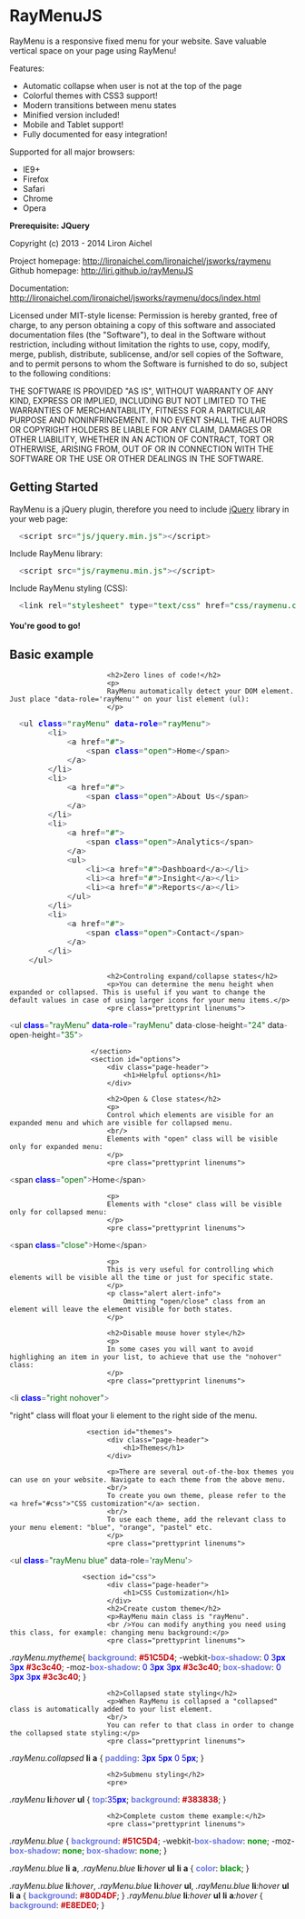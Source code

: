 # RayMenuJS
RayMenu is a responsive fixed menu for your website. 
Save valuable vertical space on your page using RayMenu!

Features:
- Automatic collapse when user is not at the top of the page
- Colorful themes with CSS3 support!
- Modern transitions between menu states
- Minified version included!
- Mobile and Tablet support!
- Fully documented for easy integration!

Supported for all major browsers:
 * IE9+
 * Firefox
 * Safari
 * Chrome
 * Opera
 
**Prerequisite: JQuery**

Copyright (c) 2013 - 2014 Liron Aichel <br/>

Project homepage: http://lironaichel.com/lironaichel/jsworks/raymenu <br/>
Github homepage: http://liri.github.io/rayMenuJS <br/>

Documentation: http://lironaichel.com/lironaichel/jsworks/raymenu/docs/index.html <br/>

Licensed under MIT-style license:
 Permission is hereby granted, free of charge, to any person obtaining a copy
 of this software and associated documentation files (the "Software"), to deal
 in the Software without restriction, including without limitation the rights
 to use, copy, modify, merge, publish, distribute, sublicense, and/or sell
 copies of the Software, and to permit persons to whom the Software is
 furnished to do so, subject to the following conditions:
 
 THE SOFTWARE IS PROVIDED "AS IS", WITHOUT WARRANTY OF ANY KIND, EXPRESS OR
 IMPLIED, INCLUDING BUT NOT LIMITED TO THE WARRANTIES OF MERCHANTABILITY,
 FITNESS FOR A PARTICULAR PURPOSE AND NONINFRINGEMENT. IN NO EVENT SHALL THE
 AUTHORS OR COPYRIGHT HOLDERS BE LIABLE FOR ANY CLAIM, DAMAGES OR OTHER
 LIABILITY, WHETHER IN AN ACTION OF CONTRACT, TORT OR OTHERWISE, ARISING FROM,
 OUT OF OR IN CONNECTION WITH THE SOFTWARE OR THE USE OR OTHER DEALINGS IN THE
 SOFTWARE.
 
 <div class="span8">
                    	<section id="started"> 
                            <div class="page-header">
                                <h1>Getting Started</h1>
                            </div>
                            <p>
                            RayMenu is a jQuery plugin, therefore you need to include <a href="http://jquery.com/" target="_blank">jQuery</a> library in your web page:
                            </p>
<pre class="prettyprint linenums">
  <span style="color:#687687">&lt;</span>script src<span style="color:#687687">=</span><span style="color:#036a07">"js/jquery.min.js"</span><span style="color:#687687">></span><span style="color:#687687">&lt;</span>/script<span style="color:#687687">></span>
</pre>
                            <p>
                            Include RayMenu library:
                            </p>
<pre class="prettyprint linenums">
  <span style="color:#687687">&lt;</span>script src<span style="color:#687687">=</span><span style="color:#036a07">"js/raymenu.min.js"</span><span style="color:#687687">></span><span style="color:#687687">&lt;</span>/script<span style="color:#687687">></span>
</pre>
							<p>
                            Include RayMenu styling (CSS):
                            </p>
<pre class="prettyprint linenums">
  <span style="color:#687687">&lt;</span>link rel<span style="color:#687687">=</span><span style="color:#036a07">"stylesheet"</span> type<span style="color:#687687">=</span><span style="color:#036a07">"text/css"</span> href<span style="color:#687687">=</span><span style="color:#036a07">"css/raymenu.css"</span> /<span style="color:#687687">></span>
</pre>
							<h4>You're good to go!</h4>
						</section>
                        <section id="basic"> 
                            <div class="page-header">
                                <h1>Basic example</h1>
                            </div>
                                           
                            <h2>Zero lines of code!</h2>
                            <p>
                            RayMenu automatically detect your DOM element. Just place "data-role='rayMenu'" on your list element (ul):
                            </p>
<pre class="prettyprint linenums">
  <span style="color:#687687">&lt;</span>ul <span style="color:#00f;font-weight:700">class</span><span style="color:#687687">=</span><span style="color:#036a07">"rayMenu"</span> <span style="color:#00f;font-weight:700">data-role</span><span style="color:#687687">=</span><span style="color:#036a07">"rayMenu"</span><span style="color:#687687">></span>
        <span style="color:#687687">&lt;</span>li<span style="color:#687687">></span>
            <span style="color:#687687">&lt;</span>a href<span style="color:#687687">=</span><span style="color:#036a07">"#"</span><span style="color:#687687">></span>
                <span style="color:#687687">&lt;</span>span <span style="color:#00f;font-weight:700">class</span><span style="color:#687687">=</span><span style="color:#036a07">"open"</span><span style="color:#687687">></span>Home<span style="color:#687687">&lt;</span>/span<span style="color:#687687">></span>
            <span style="color:#687687">&lt;</span>/a<span style="color:#687687">></span>
        <span style="color:#687687">&lt;</span>/li<span style="color:#687687">></span>
        <span style="color:#687687">&lt;</span>li<span style="color:#687687">></span>
            <span style="color:#687687">&lt;</span>a href<span style="color:#687687">=</span><span style="color:#036a07">"#"</span><span style="color:#687687">></span>
                <span style="color:#687687">&lt;</span>span <span style="color:#00f;font-weight:700">class</span><span style="color:#687687">=</span><span style="color:#036a07">"open"</span><span style="color:#687687">></span>About Us<span style="color:#687687">&lt;</span>/span<span style="color:#687687">></span>
            <span style="color:#687687">&lt;</span>/a<span style="color:#687687">></span>
        <span style="color:#687687">&lt;</span>/li<span style="color:#687687">></span>
        <span style="color:#687687">&lt;</span>li<span style="color:#687687">></span>
            <span style="color:#687687">&lt;</span>a href<span style="color:#687687">=</span><span style="color:#036a07">"#"</span><span style="color:#687687">></span>
                <span style="color:#687687">&lt;</span>span <span style="color:#00f;font-weight:700">class</span><span style="color:#687687">=</span><span style="color:#036a07">"open"</span><span style="color:#687687">></span>Analytics<span style="color:#687687">&lt;</span>/span<span style="color:#687687">></span>
            <span style="color:#687687">&lt;</span>/a<span style="color:#687687">></span>
            <span style="color:#687687">&lt;</span>ul<span style="color:#687687">></span>
                <span style="color:#687687">&lt;</span>li<span style="color:#687687">></span><span style="color:#687687">&lt;</span>a href<span style="color:#687687">=</span><span style="color:#036a07">"#"</span><span style="color:#687687">></span>Dashboard<span style="color:#687687">&lt;</span>/a<span style="color:#687687">></span><span style="color:#687687">&lt;</span>/li<span style="color:#687687">></span>
                <span style="color:#687687">&lt;</span>li<span style="color:#687687">></span><span style="color:#687687">&lt;</span>a href<span style="color:#687687">=</span><span style="color:#036a07">"#"</span><span style="color:#687687">></span>Insight<span style="color:#687687">&lt;</span>/a<span style="color:#687687">></span><span style="color:#687687">&lt;</span>/li<span style="color:#687687">></span>
                <span style="color:#687687">&lt;</span>li<span style="color:#687687">></span><span style="color:#687687">&lt;</span>a href<span style="color:#687687">=</span><span style="color:#036a07">"#"</span><span style="color:#687687">></span>Reports<span style="color:#687687">&lt;</span>/a<span style="color:#687687">></span><span style="color:#687687">&lt;</span>/li<span style="color:#687687">></span>
            <span style="color:#687687">&lt;</span>/ul<span style="color:#687687">></span>
        <span style="color:#687687">&lt;</span>/li<span style="color:#687687">></span>
        <span style="color:#687687">&lt;</span>li<span style="color:#687687">></span>
            <span style="color:#687687">&lt;</span>a href<span style="color:#687687">=</span><span style="color:#036a07">"#"</span><span style="color:#687687">></span>
                <span style="color:#687687">&lt;</span>span <span style="color:#00f;font-weight:700">class</span><span style="color:#687687">=</span><span style="color:#036a07">"open"</span><span style="color:#687687">></span>Contact<span style="color:#687687">&lt;</span>/span<span style="color:#687687">></span>
            <span style="color:#687687">&lt;</span>/a<span style="color:#687687">></span>
        <span style="color:#687687">&lt;</span>/li<span style="color:#687687">></span>
    <span style="color:#687687">&lt;</span>/ul<span style="color:#687687">></span>
</pre>

                            <h2>Controling expand/collapse states</h2>
                            <p>You can determine the menu height when expanded or collapsed. This is useful if you want to change the default values in case of using larger icons for your menu items.</p>
                            <pre class="prettyprint linenums">
<span style="color:#687687">&lt;</span>ul <span style="color:#00f;font-weight:700">class</span><span style="color:#687687">=</span><span style="color:#036a07">"rayMenu"</span> <span style="color:#00f;font-weight:700">data-role</span><span style="color:#687687">=</span><span style="color:#036a07">"rayMenu"</span> data<span style="color:#687687">-</span>close<span style="color:#687687">-</span>height<span style="color:#687687">=</span><span style="color:#036a07">"24"</span> data<span style="color:#687687">-</span>open<span style="color:#687687">-</span>height<span style="color:#687687">=</span><span style="color:#036a07">"35"</span><span style="color:#687687">></span></pre>


                        </section>
                        <section id="options">
                            <div class="page-header">
                                <h1>Helpful options</h1>
                            </div>

                         	<h2>Open & Close states</h2>
                            <p>
                            Control which elements are visible for an expanded menu and which are visible for collapsed menu.
                            <br/>
                            Elements with "open" class will be visible only for expanded menu:
                            </p>
                            <pre class="prettyprint linenums">
<span style="color:#687687">&lt;</span>span <span style="color:#00f;font-weight:700">class</span><span style="color:#687687">=</span><span style="color:#036a07">"open"</span><span style="color:#687687">></span>Home<span style="color:#687687">&lt;</span>/span<span style="color:#687687">></span>                            </pre>
	
							<p>
                            Elements with "close" class will be visible only for collapsed menu:
                            </p>
                            <pre class="prettyprint linenums">
<span style="color:#687687">&lt;</span>span <span style="color:#00f;font-weight:700">class</span><span style="color:#687687">=</span><span style="color:#036a07">"close"</span><span style="color:#687687">></span>Home<span style="color:#687687">&lt;</span>/span<span style="color:#687687">></span>                            </pre>

							<p>
                            This is very useful for controlling which elements will be visible all the time or just for specific state. 
                            </p>
                            <p class="alert alert-info">
                            	Omitting "open/close" class from an element will leave the element visible for both states.
                            </p>

                            <h2>Disable mouse hover style</h2>
                            <p>
                            In some cases you will want to avoid highlighing an item in your list, to achieve that use the "nohover" class:
                            </p>
                            <pre class="prettyprint linenums">
<span style="color:#687687">&lt;</span>li <span style="color:#00f;font-weight:700">class</span><span style="color:#687687">=</span><span style="color:#036a07">"right nohover"</span><span style="color:#687687">></span></pre>
							<p class="alert alert-info">
                            	"right" class will float your li element to the right side of the menu.
                            </p>
                        </section>

                       <section id="themes">
                            <div class="page-header">
                                <h1>Themes</h1>
                            </div>
                            
                            <p>There are several out-of-the-box themes you can use on your website. Navigate to each theme from the above menu.
                            <br/>
                            To create you own theme, please refer to the <a href="#css">"CSS customization"</a> section.
                            <br/>
                            To use each theme, add the relevant class to your menu element: "blue", "orange", "pastel" etc.
                            </p>
                            <pre class="prettyprint linenums">
<span style="color:#687687">&lt;</span>ul <span style="color:#00f;font-weight:700">class</span><span style="color:#687687">=</span><span style="color:#036a07">"rayMenu blue"</span> data<span style="color:#687687">-</span>role<span style="color:#687687">=</span><span style="color:#036a07">'rayMenu'</span><span style="color:#687687">></span></pre>
                       </section>

                      <section id="css">
                            <div class="page-header">
                                <h1>CSS Customization</h1>
                            </div>                           
                            <h2>Create custom theme</h2>
                            <p>RayMenu main class is "rayMenu".
                            <br />You can modify anything you need using this class, for example: changing menu background:</p>
                            <pre class="prettyprint linenums">
<span style="font-style:italic">.rayMenu</span><span style="font-style:italic">.mytheme</span>{
    <span style="color:#6d79de;font-weight:700">background</span>: <span style="color:#c5060b;font-weight:700">#51C5D4</span>;
    -webkit-<span style="color:#6d79de;font-weight:700">box-shadow</span>: <span style="color:#0000cd">0</span> <span style="color:#0000cd">3<span style="color:#00f;font-weight:700">px</span></span> <span style="color:#0000cd">3<span style="color:#00f;font-weight:700">px</span></span> <span style="color:#c5060b;font-weight:700">#3c3c40</span>;
    -moz-<span style="color:#6d79de;font-weight:700">box-shadow</span>: <span style="color:#0000cd">0</span> <span style="color:#0000cd">3<span style="color:#00f;font-weight:700">px</span></span> <span style="color:#0000cd">3<span style="color:#00f;font-weight:700">px</span></span> <span style="color:#c5060b;font-weight:700">#3c3c40</span>;
    <span style="color:#6d79de;font-weight:700">box-shadow</span>: <span style="color:#0000cd">0</span> <span style="color:#0000cd">3<span style="color:#00f;font-weight:700">px</span></span> <span style="color:#0000cd">3<span style="color:#00f;font-weight:700">px</span></span> <span style="color:#c5060b;font-weight:700">#3c3c40</span>;
}                            </pre>

							<h2>Collapsed state styling</h2>
							<p>When RayMenu is collapsed a "collapsed" class is automatically added to your list element.
							<br/>
							You can refer to that class in order to change the collapsed state styling:</p>
							<pre class="prettyprint linenums">
<span style="font-style:italic">.rayMenu</span><span style="font-style:italic">.collapsed</span> <span style="font-weight:700">li</span> <span style="font-weight:700">a</span> {
    <span style="color:#6d79de;font-weight:700">padding</span>: <span style="color:#0000cd">3<span style="color:#00f;font-weight:700">px</span></span> <span style="color:#0000cd">5<span style="color:#00f;font-weight:700">px</span></span> <span style="color:#0000cd">0</span> <span style="color:#0000cd">5<span style="color:#00f;font-weight:700">px</span></span>;
}							</pre>

							<h2>Submenu styling</h2>
							<pre>
<span style="font-style:italic">.rayMenu</span> <span style="font-weight:700">li</span><span style="font-style:italic">:hover</span> <span style="font-weight:700">ul</span> {
    <span style="color:#6d79de;font-weight:700">top</span>:<span style="color:#0000cd">35<span style="color:#00f;font-weight:700">px</span></span>;
    <span style="color:#6d79de;font-weight:700">background</span>: <span style="color:#c5060b;font-weight:700">#383838</span>;
}							</pre>

                            <h2>Complete custom theme example:</h2>
                            <pre class="prettyprint linenums">
<span style="font-style:italic">.rayMenu</span><span style="font-style:italic">.blue</span> {
     <span style="color:#6d79de;font-weight:700">background</span>: <span style="color:#c5060b;font-weight:700">#51C5D4</span>;
    -webkit-<span style="color:#6d79de;font-weight:700">box-shadow</span>: <span style="color:#06960e;font-weight:700">none</span>;
    -moz-<span style="color:#6d79de;font-weight:700">box-shadow</span>: <span style="color:#06960e;font-weight:700">none</span>;
    <span style="color:#6d79de;font-weight:700">box-shadow</span>: <span style="color:#06960e;font-weight:700">none</span>;
}

<span style="font-style:italic">.rayMenu</span><span style="font-style:italic">.blue</span> <span style="font-weight:700">li</span> <span style="font-weight:700">a</span>,
<span style="font-style:italic">.rayMenu</span><span style="font-style:italic">.blue</span> <span style="font-weight:700">li</span><span style="font-style:italic">:hover</span> <span style="font-weight:700">ul</span> <span style="font-weight:700">li</span> <span style="font-weight:700">a</span> {
    <span style="color:#6d79de;font-weight:700">color</span>: <span style="color:#06960e;font-weight:700">black</span>;
}

<span style="font-style:italic">.rayMenu</span><span style="font-style:italic">.blue</span> <span style="font-weight:700">li</span><span style="font-style:italic">:hover</span>,
<span style="font-style:italic">.rayMenu</span><span style="font-style:italic">.blue</span> <span style="font-weight:700">li</span><span style="font-style:italic">:hover</span> <span style="font-weight:700">ul</span>,
<span style="font-style:italic">.rayMenu</span><span style="font-style:italic">.blue</span> <span style="font-weight:700">li</span><span style="font-style:italic">:hover</span> <span style="font-weight:700">ul</span> <span style="font-weight:700">li</span> <span style="font-weight:700">a</span> {
    <span style="color:#6d79de;font-weight:700">background</span>: <span style="color:#c5060b;font-weight:700">#80D4DF</span>;
}
<span style="font-style:italic">.rayMenu</span><span style="font-style:italic">.blue</span> <span style="font-weight:700">li</span><span style="font-style:italic">:hover</span> <span style="font-weight:700">ul</span> <span style="font-weight:700">li</span> <span style="font-weight:700">a</span><span style="font-style:italic">:hover</span> { 
    <span style="color:#6d79de;font-weight:700">background</span>: <span style="color:#c5060b;font-weight:700">#E8EDE0</span>; 
}
                            </pre>
                        </section>         
                    </div>